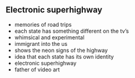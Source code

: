 <!-- order:5 -->
## Electronic superhighway
- memories of road trips
- each state has something different on the tv’s
- whimsical and experimental
- immigrant into the us
- shows the neon signs of the highway
- idea that each state has its own identity
- electronic superhighway
- father of video art
